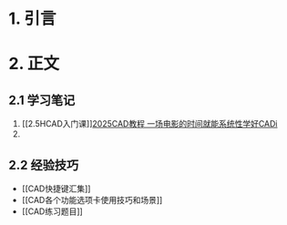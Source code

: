 # 1. 引言 

# 2. 正文 
## 2.1 学习笔记 
1. [[2.5HCAD入门课]][2025CAD教程 一场电影的时间就能系统性学好CADi](https://www.bilibili.com/video/BV1Hw411s7FQ/?spm_id_from=333.337.search-card.all.click&vd_source=d1167fc706d8bb4a356a82d19d9d3304)
2. 

## 2.2 经验技巧 
- [[CAD快捷键汇集]]
- [[CAD各个功能选项卡使用技巧和场景]]
- [[CAD练习题目]]

